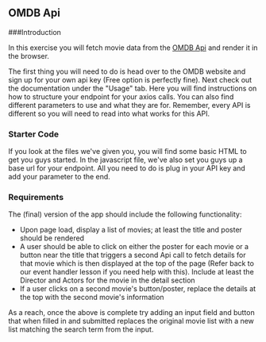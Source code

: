 ## OMDB Api

###Introduction

In this exercise you will fetch movie data from the [OMDB Api](http://www.omdbapi.com/) and render it in the browser.

The first thing you will need to do is head over to the OMDB website and sign up for your own api key (Free option is perfectly fine). Next check out the documentation under the "Usage" tab. Here you will find instructions on how to structure your endpoint for your axios calls. You can also find different parameters to use and what they are for. Remember, every API is different so you will need to read into what works for this API.

### Starter Code

If you look at the files we've given you, you will find some basic HTML to get you guys started. In the javascript file, we've also set you guys up a base url for your endpoint. All you need to do is plug in your API key and add your parameter to the end.

### Requirements

The (final) version of the app should include the following functionality:

- Upon page load, display a list of movies; at least the title and poster should be rendered
- A user should be able to click on either the poster for each movie or a button near the title that triggers a second Api call to fetch details for that movie which is then displayed at the top of the page (Refer back to our event handler lesson if you need help with this).  Include at least the Director and Actors for the movie in the detail section
- If a user clicks on a second movie's button/poster, replace the details at the top with the second movie's information

As a reach, once the above is complete try adding an input field and button that when filled in and submitted replaces the original movie list with a new list matching the search term from the input.
